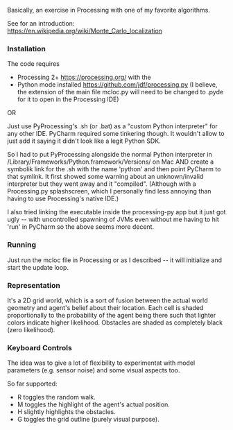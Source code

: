 Basically, an exercise in Processing with one of my favorite algorithms. 

See for an introduction: https://en.wikipedia.org/wiki/Monte_Carlo_localization

### Installation
The code requires 
- Processing 2+ https://processing.org/ with the 
- Python mode installed https://github.com/jdf/processing.py 
(I believe, the extension of the main file mcloc.py will need to be changed to .pyde for it to open in the Processing IDE)

OR

Just use PyProcessing's .sh (or .bat) as a "custom Python interpreter" for any other IDE. PyCharm required some tinkering though. It wouldn't allow to just add it saying it didn't look like a legit Python SDK.

So I had to put PyProcessing alongside the normal Python interpreter in /Library/Frameworks/Python.framework/Versions/ on Mac AND create a symbolik link for the .sh with the name 'python' and then point PyCharm to that symlink. It first showed some warning about an unknown/invalid interpreter but they went away and it "compiled". (Although with a Processing.py splashscreen, which I personally find less annoying than having to use Processing's native IDE.) 

I also tried linking the executable inside the processing-py app but it just got ugly -- with uncontrolled spawning of JVMs even without me having to hit 'run' in PyCharm so the above seems more decent.

### Running
Just run the mcloc file in Processing or as I described -- it will initialize and start the update loop. 

### Representation
It's a 2D grid world, which is a sort of fusion between the actual world geometry and agent's belief about their location. Each cell is shaded proportionally to the probability of the agent being there such that lighter colors indicate higher likelihood. Obstacles are shaded as completely black (zero likelihood).

### Keyboard Controls
The idea was to give a lot of flexibility to experimentat with model parameters (e.g. sensor noise) and some visual aspects too.

So far supported:
- R toggles the random walk.
- M toggles the highlight of the agent's actual position.
- H slightly highlights the obstacles.
- G toggles the grid outline (purely visual purpose).
